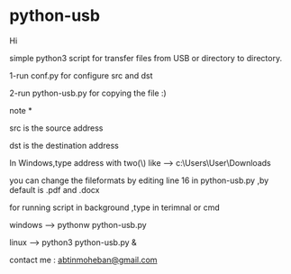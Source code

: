 # python-usb
Hi 

simple python3 script for transfer files from USB or directory to directory.

1-run conf.py for configure src and dst 

2-run python-usb.py for copying the file :) 

note *

  src is the source address
  
  dst is the destination address
  
  In Windows,type address with two(\\) like --> c:\\Users\\User\\Downloads 
  
  you can change the fileformats by editing  line 16 in python-usb.py ,by default is .pdf and .docx
  
  for running script in background ,type in terimnal or cmd 
  
  windows --> pythonw python-usb.py   
  
  linux --> python3 python-usb.py &
    
  
 contact me : 
   abtinmoheban@gmail.com
